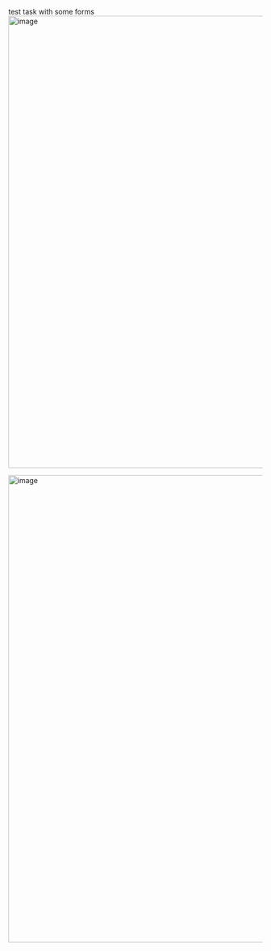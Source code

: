 test task with some forms
<img width="1686" height="897" alt="image" src="https://github.com/user-attachments/assets/5bf62a3f-c3d7-4ca7-8336-81d81d7b2d8c" />

<img width="1919" height="927" alt="image" src="https://github.com/user-attachments/assets/f9bd5534-521a-4587-ba9f-d4015a04858b" />

